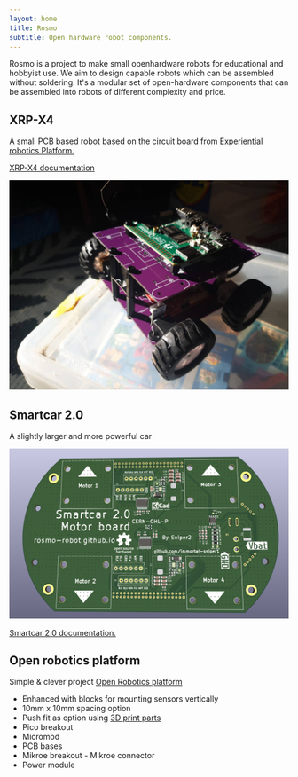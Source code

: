 ```yaml
---
layout: home
title: Rosmo
subtitle: Open hardware robot components.
---
```


Rosmo is a project to make small openhardware robots for educational and hobbyist use. We aim to design capable robots which can be assembled without soldering. It's a modular set of open-hardware components that can be assembled into robots of different complexity and price. 

## XRP-X4
A small PCB based robot based on the circuit board from [Experiential robotics Platform.](https://experientialrobotics.org/)

[XRP-X4 documentation](https://rosmo-robot.github.io/learn-robotics/)

 ![Dual driver concept](https://github.com/samuk/IntroToRoboticsV2/blob/main/course/ros2/compute-xrp4.jpeg?raw=true)


## Smartcar 2.0

A slightly larger and more powerful car

![Dual driver concept](https://raw.githubusercontent.com/rosmo-robot/smartcar_shield/master/extras/images/motors.png)

[Smartcar 2.0 documentation.](https://rosmo-robot.github.io/aboutme/)

## Open robotics platform

Simple & clever project [Open Robotics platform](https://openroboticplatform.com/designrules)

* Enhanced with blocks for mounting sensors vertically
* 10mm x 10mm spacing option
* Push fit as option using [3D print parts](https://learn.adafruit.com/stemma-lego-base-plates/overview)
* Pico breakout
* Micromod
* PCB bases
* Mikroe breakout - Mikroe connector
* Power module




